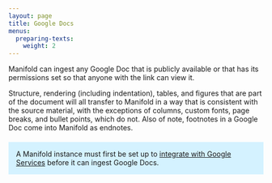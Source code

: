 ```yaml
---
layout: page
title: Google Docs
menus:
  preparing-texts:
    weight: 2
---
```


Manifold can ingest any Google Doc that is publicly available or that has its permissions set so that anyone with the link can view it.

Structure, rendering (including indentation), tables, and figures that are part of the document will all transfer to Manifold in a way that is consistent with the source material, with the exceptions of columns, custom fonts, page breaks, and bullet points, which do not. Also of note, footnotes in a Google Doc come into Manifold as endnotes.

<div style="background: #d4f2ff; margin: 20px 0; padding: 15px;">
A Manifold instance must first be set up to <a href="/docs/customizing/settings/external_services/google/drive.html">integrate with Google Services</a> before it can ingest Google Docs.
</div>

